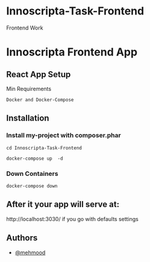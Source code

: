 # Innoscripta-Task-Frontend
Frontend Work

# Innoscripta Frontend App

## React App Setup

Min Requirements
 
`Docker and Docker-Compose`

## Installation

### Install my-project with composer.phar

`cd Innoscripta-Task-Frontend`

`docker-compose up  -d`


### Down Containers
`docker-compose down`

## After it your app will serve at: 
http://localhost:3030/ if you go with defaults settings

## Authors

- [@mehmood](https://mehmoodshafiq205@gmail.com)
